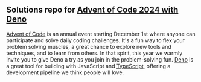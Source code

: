 ## Solutions repo for [Advent of Code 2024 with Deno](https://deno.com/blog/advent-of-code-2024)

[Advent of Code](https://adventofcode.com/) is an annual event starting December
1st where anyone can participate and solve daily coding challenges. It's a fun
way to flex your problem solving muscles, a great chance to explore new tools
and techniques, and to learn from others. In that spirit, this year we warmly
invite you to give Deno a try as you join in the problem-solving fun.
[Deno](https://deno.com/) is a great tool for building with JavaScript and
[TypeScript](https://docs.deno.com/runtime/manual/advanced/typescript/overview/),
offering a development pipeline we think people will love.

